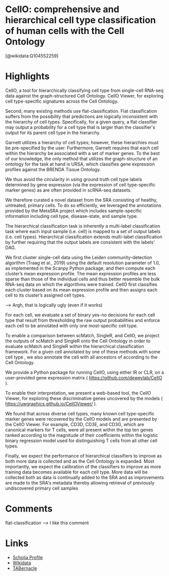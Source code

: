 
CellO: comprehensive and hierarchical cell type classification of human cells with the Cell Ontology
====================================================================================================
  
  [@wikidata:Q104552259]  

# Highlights
CellO, a tool for hierarchically classifying cell type from single-cell RNA-seq data against the graph-structured Cell Ontology.
CellO Viewer, for exploring cell type-specific signatures across the Cell Ontology.

Second, many existing methods use flat-classification. Flat classification suffers from the possibility that predictions are logically inconsistent with the hierarchy of cell types. Specifically, for a given query, a flat classifier may output a probability for a cell type that is larger than the classifier's output for its parent cell type in the hierarchy.

Garnett utilizes a hierarchy of cell types; however, these hierarchies must be pre-specified by the user. Furthermore, Garnett requires that each cell within the hierarchy be associated with a set of marker genes. To the best of our knowledge, the only method that utilizes the graph-structure of an ontology for the task at hand is URSA, which classifies gene expression profiles against the BRENDA Tissue Ontology.

We thus avoid the circularity in using ground truth cell type labels determined by gene expression (via the expression of cell type-specific marker genes) as are often provided in scRNA-seq datasets.

We therefore curated a novel dataset from the SRA consisting of healthy, untreated, primary cells. To do so efficiently, we leveraged the annotations provided by the MetaSRA project which includes sample-specific information including cell type, disease-state, and sample type.

The hierarchical classification task is inherently a multi-label classification task where each input sample (i.e. cell) is mapped to a set of output labels (i.e. cell types). Hierarchical classification extends multi-label classification by further requiring that the output labels are consistent with the labels’ DAG.

We first cluster single-cell data using the Leiden community-detection algorithm (Traag et al., 2019) using the default resolution parameter of 1.0, as implemented in the Scanpy Python package, and then compute each cluster’s mean expression profile. The mean expression profiles are less sparse than those of the individual cells and thus better resemble the bulk RNA-seq data on which the algorithms were trained. CellO first classifies each cluster based on its mean expression profile and then assigns each cell to its cluster’s assigned cell types.

--> Argh, that is logically ugly (even if it works)

For each cell, we evaluate a set of binary yes-no decisions for each cell type that result from thresholding the raw output probabilities and enforce each cell to be annotated with only one most-specific cell type.

To enable a comparison between scMatch, SingleR, and CellO, we project the outputs of scMatch and SingleR onto the Cell Ontology in order to evaluate scMatch and SingleR within the hierarchical classification framework. For a given cell annotated by one of these methods with some cell type , we also annotate the cell with all ancestors of according to the Cell Ontology.

We provide a Python package for running CellO, using either IR or CLR, on a user-provided gene expression matrix ( https://github.com/deweylab/CellO ).

To enable their interpretation, we present a web-based tool, the CellO Viewer, for exploring these discriminative genes uncovered by the models
( https://uwgraphics.github.io/CellOViewer/ ).

We found that across diverse cell types, many known cell type-specific marker genes were recovered by the CellO models and are presented by the CellO Viewer. For example, CD3D, CD3E, and CD3G, which are canonical markers for T cells, were all present within the top ten genes ranked according to the magnitude of their coefficients within the logistic binary regression model used for distinguishing T cells from all other cell types.

Finally, we expect the performance of hierarchical classifiers to improve as both more data is collected and as the Cell Ontology is expanded. Most importantly, we expect the calibration of the classifiers to improve as more training data becomes available for each cell type. More data will be collected both as data is continually added to the SRA and as improvements are made to the SRA's metadata thereby allowing retrieval of previously undiscovered primary cell samples

# Comments
flat-classification
--> I like this comment

# Links
  
 * [Scholia Profile](https://scholia.toolforge.org/work/Q104552259)  
 * [Wikidata](https://www.wikidata.org/wiki/Q104552259)  
 * [TABernacle](https://tabernacle.toolforge.org/?#/tab/manual/Q104552259/P921%3BP4510)  
